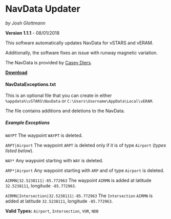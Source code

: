 # NavData Updater
_by Josh Glottmann_

**Version 1.1.1** - 08/01/2018

This software automatically updates NavData for vSTARS and vERAM. 

Additionally, the software fixes an issue with runway magnetic variation. 

The NavData is provided by [Casey Diers](http://www.myfsim.com/sectorfilecreation/vSTARSDump.php). 

__[Download](https://github.com/glott/NavData-Updater/blob/master/NavData%20Updater.jar?raw=true)__

#### NavDataExceptions.txt
This is an optional file that you can create in either `%appdata%\vSTARS\NavData` or `C:\Users\Username\AppData\Local\vERAM`.

The file contains additions and deletions to the NavData. 

##### Example Exceptions
`WAYPT` The waypoint `WAYPT` is deleted. 

`ARPT|Airport` The waypoint `ARPT` is deleted only if it is of type `Airport` (_types listed below_).

`WAY*` Any waypoint starting with `WAY` is deleted. 

`ARP*|Airport` Any waypoint starting with `ARP` and of type `Airport` is deleted. 

`AIRMN|32.5238111|-85.772963` The waypoint `AIRMN` is added at latitude `32.5238111`, longitude `-85.772963`.

`AIRMN|Intersection|32.5238111|-85.772963` The `Intersection` `AIRMN` is added at latitude `32.5238111`, longitude `-85.772963`.

__Valid Types:__ `Airport`, `Intersection`, `VOR`, `NDB`
